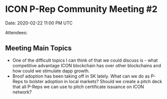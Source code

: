 # ICON P-Rep Community Meeting #2

Date: 2020-02-22 11:00 PM UTC

Attendees: 

## Meeting Main Topics

- One of the difficult topics I can think of that we could discuss is - what competitive advantage ICON blockchain has over other blockchains and how could we stimulate dapp growth.
- Broof adoption has been taking off in SK lately. What can we do as P-Reps to bolster adoption in local markets? Should we create a pitch deck that all P-Reps we can use to pitch certificate issuance on ICON network?
